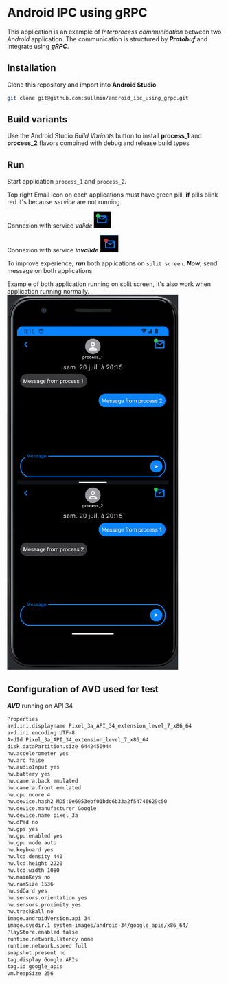 # Android IPC using gRPC

This application is an example of *Interprocess communication* between two *Android* application.
The communication is structured by ***Protobuf*** and integrate using ***gRPC***.

## Installation

Clone this repository and import into **Android Studio**

```bash
git clone git@github.com:sullmin/android_ipc_using_grpc.git
```

## Build variants

Use the Android Studio *Build Variants* button to install **process_1** and **process_2** flavors
combined with debug and release build types

## Run

Start application `process_1` and `process_2`.

Top right Email icon on each applications must have green pill, **if** pills blink red it's because
*service* are not running.

Connexion with service *valide*
![Green Pill](images/green_pill.png)

Connexion with service ***invalide***
![Red Blink Pill](images/red_pill.png)

To improve experience, ***run*** both applications on `split screen`.
***Now***, send message on both applications.

Example of both application running on split screen, it's also work when application running
normally.
![Split Screen](images/split_screen.png)

## Configuration of AVD used for test

***AVD*** running on API 34

```
Properties
avd.ini.displayname Pixel_3a_API_34_extension_level_7_x86_64
avd.ini.encoding UTF-8
AvdId Pixel_3a_API_34_extension_level_7_x86_64
disk.dataPartition.size 6442450944
hw.accelerometer yes
hw.arc false
hw.audioInput yes
hw.battery yes
hw.camera.back emulated
hw.camera.front emulated
hw.cpu.ncore 4
hw.device.hash2 MD5:0e6953ebf01bdc6b33a2f54746629c50
hw.device.manufacturer Google
hw.device.name pixel_3a
hw.dPad no
hw.gps yes
hw.gpu.enabled yes
hw.gpu.mode auto
hw.keyboard yes
hw.lcd.density 440
hw.lcd.height 2220
hw.lcd.width 1080
hw.mainKeys no
hw.ramSize 1536
hw.sdCard yes
hw.sensors.orientation yes
hw.sensors.proximity yes
hw.trackBall no
image.androidVersion.api 34
image.sysdir.1 system-images/android-34/google_apis/x86_64/
PlayStore.enabled false
runtime.network.latency none
runtime.network.speed full
snapshot.present no
tag.display Google APIs
tag.id google_apis
vm.heapSize 256
```